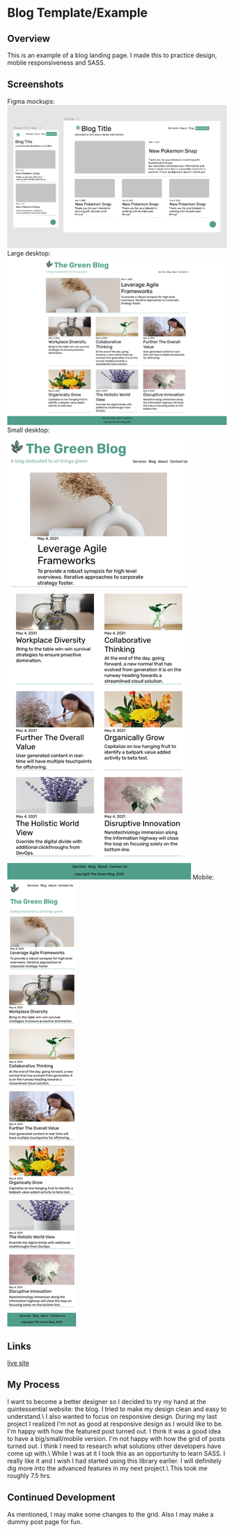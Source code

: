 # Blog Template/Example

## Overview

This is an example of a blog landing page. I made this to practice design, mobile responsiveness and SASS.

## Screenshots

Figma mockups:
![](screenshots/Figma.png)
Large desktop:
![](screenshots/big.png)
Small desktop:
![](screenshots/small.png)
Mobile:
![](screenshots/mobile.png)

## Links

[live site](https://juliaarrington.com/portfolio/green-blog/index.html)

## My Process

I want to become a better designer so I decided to try my hand at the quintessential website: the blog. I tried to make my design clean and easy to understand.\ I also wanted to focus on responsive design. During my last project I realized I'm not as good at responsive design as I would like to be. I'm happy with how the featured post turned out. I think it was a good idea to have a big/small/mobile version. I'm not happy with how the grid of posts turned out. I think I need to research what solutions other developers have come up with.\ While I was at it I took this as an opportunity to learn SASS. I really like it and I wish I had started using this library earlier. I will definitely dig more into the advanced features in my next project.\ This took me roughly 7.5 hrs.

## Continued Development

As mentioned, I may make some changes to the grid. Also I may make a dummy post page for fun.
